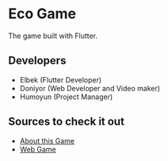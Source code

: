 # Eco Game

The game built with Flutter.

## Developers

- Elbek (Flutter Developer)
- Doniyor (Web Developer and Video maker)
- Humoyun (Project Manager)


## Sources to check it out

- [About this Game](ecogame.uz)
- [Web Game](ecogame.vercel.app)
